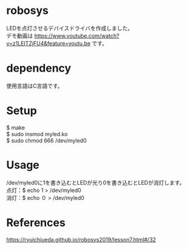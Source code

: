 # robosys
LEDを点灯させるデバイスドライバを作成しました。                                                                                           
デモ動画は https://www.youtube.com/watch?v=z1LEITZjFU4&feature=youtu.be です。

# dependency
使用言語はC言語です。

# Setup
$ make                                   														                                                          
$ sudo insmod myled.ko                                                                                                         
$ sudo chmod 666 /dev/myled0 

# Usage
/dev/myled0に1を書き込むとLEDが光り0を書き込むとLEDが消灯します。                                                                         
点灯：$ echo 1 > /dev/myled0                                                                                                     
消灯：$ echo ０ > /dev/myled0

# References
https://ryuichiueda.github.io/robosys2019/lesson7.html#/32
